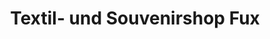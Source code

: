 ---
title: "Textil- und Souvenirshop Fux"
url: /oberammergau/textil-und-souvenirshop-fux/
shop: Kleidung
---